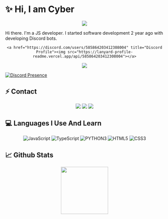 # ✨ Hi, I am Cyber 

<div align="center">
    <img src="https://komarev.com/ghpvc/?username=Cyber-Woxy&color=blue"/>
</div>  

Hi there. I'm a JS developer. I started software development 2 year ago with developing Discord bots.
<div align="center">
 
    <a href="https://discord.com/users/585864203412308004" title="Discord Profile"><img src="https://lanyard-profile-readme.vercel.app/api/585864203412308004"></a>
</div>

<div align="center">
    <a href="https://discord.com/users/585864203412308004" title="Discord Profile"><img src="https://lanyard-profile-readme.vercel.app/api/585864203412308004"></a>
</div>

[![Discord Presence](https://lanyard-profile-readme.vercel.app/api/585864203412308004
                            )](https://discord.com/users/585864203412308004)

## ⚡ Contact

<div align="center">
    <a href="https://discord.com/users/585864203412308004" target="_blank"><img src="https://img.shields.io/badge/-Cyber-black?style=for-the-badge&logo=discord&logoColor=1e44ee"></a>
    <a href="https://github.com/Cyber-Woxy" target="_blank"><img src="https://img.shields.io/badge/-Cyber-black?style=for-the-badge&logo=github&logoColor=white"></a>
    <a href="https://discord.gg/rate" target="_blank"><img src="https://img.shields.io/badge/-Rate%201920-black?style=for-the-badge&logo=discord&logoColor=1e44ee"></a>
</div>

## 💻 Languages I Use And Learn

<div align="center">
    <img alt="JavaScript" align="center" src="https://img.shields.io/badge/-Javascript-edb200?style=flat-square&logo=javascript&logoColor=white"/>
    <img alt="TypeScript" align="center" src="https://img.shields.io/badge/-Typescript-007acc?style=flat-square&logo=typescript&logoColor=white"/>
    <img alt="PYTHON3" align="center" src="https://img.shields.io/badge/-Pyhton-yellow?style=flat-square&logo=python&logoColor=white"/>
    <img alt="HTML5" align="center" src="https://img.shields.io/badge/-HTML5-E34F26?style=flat-square&logo=html5&logoColor=white"/>
    <img alt="CSS3" align="center" src="https://img.shields.io/badge/-CSS3-264de4?style=flat-square&logo=css3&logoColor=white"/>
</div>

## 📈 Github Stats

<div align="center">
    <img src="https://github-readme-stats.vercel.app/api?username=Cyber-Woxy&show_icons=true&theme=radical&hide_border=true" width="%100" height="150px">
    <br>
</div>
